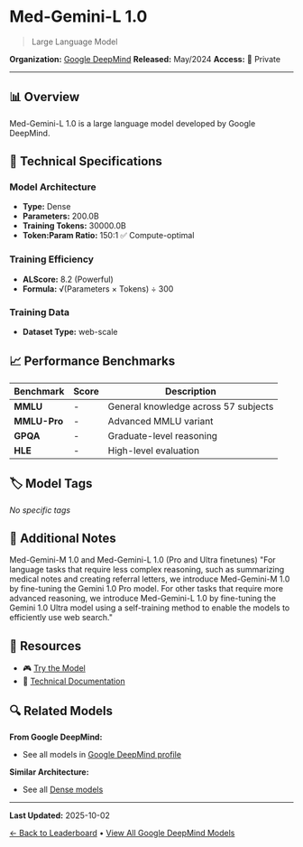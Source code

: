 # Med-Gemini-L 1.0

> Large Language Model

**Organization:** [Google DeepMind](../../labs/google-deepmind.md)
**Released:** May/2024
**Access:** 🔴 Private

---

## 📊 Overview

Med-Gemini-L 1.0 is a large language model developed by Google DeepMind.

## 🔧 Technical Specifications

### Model Architecture
- **Type:** Dense
- **Parameters:** 200.0B
- **Training Tokens:** 30000.0B
- **Token:Param Ratio:** 150:1 ✅ Compute-optimal

### Training Efficiency
- **ALScore:** 8.2 (Powerful)
- **Formula:** √(Parameters × Tokens) ÷ 300

### Training Data
- **Dataset Type:** web-scale

## 📈 Performance Benchmarks

| Benchmark | Score | Description |
|-----------|-------|-------------|
| **MMLU** | - | General knowledge across 57 subjects |
| **MMLU-Pro** | - | Advanced MMLU variant |
| **GPQA** | - | Graduate-level reasoning |
| **HLE** | - | High-level evaluation |

## 🏷️ Model Tags

_No specific tags_

## 📝 Additional Notes

Med-Gemini-M 1.0 and Med-Gemini-L 1.0 (Pro and Ultra finetunes) "For language tasks that require less complex reasoning, such as summarizing medical notes and creating referral letters, we introduce Med-Gemini-M 1.0 by fine-tuning the Gemini 1.0 Pro model. For other tasks that require more advanced reasoning, we introduce Med-Gemini-L 1.0 by fine-tuning the Gemini 1.0 Ultra model using a self-training method to enable the models to efficiently use web search."

## 🔗 Resources

- 🎮 [Try the Model](https://twitter.com/alan_karthi/status/1785117450528264216)
- 📄 [Technical Documentation](https://arxiv.org/abs/2404.18416)

## 🔍 Related Models

**From Google DeepMind:**
- See all models in [Google DeepMind profile](../../labs/google-deepmind.md)

**Similar Architecture:**
- See all [Dense models](../../architectures/dense.md)

---

**Last Updated:** 2025-10-02

[← Back to Leaderboard](../../README.md) • [View All Google DeepMind Models](../../labs/google-deepmind.md)
